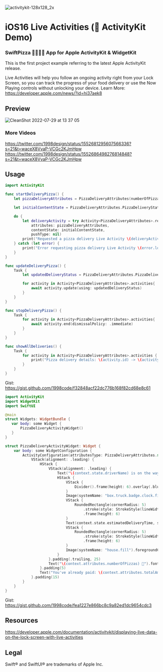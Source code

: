 ![activitykit-128x128_2x](https://user-images.githubusercontent.com/54872601/181689472-8f443ca9-4fa0-418b-b0d3-e0730883889a.png)

# iOS16 Live Activities ( ActivityKit Demo)
### SwiftPizza 🍕👨🏻‍🍳 App for Apple ActivityKit &amp; WidgetKit

This is the first project example referring to the latest Apple ActivityKit release.

Live Activities will help you follow an ongoing activity right from your Lock Screen, so you can track the progress of your food delivery or use the Now Playing controls without unlocking your device.
Learn More: https://developer.apple.com/news/?id=hi37aek8

## Preview
![CleanShot 2022-07-29 at 13 37 05](https://user-images.githubusercontent.com/54872601/181690034-bf5b5c58-16c2-45e7-8ef3-57899b0bf208.gif)

### More Videos
https://twitter.com/1998design/status/1552681295607566336?s=21&t=waceX8VvaP-VCGc2KJmHpw
https://twitter.com/1998design/status/1552686498276814848?s=21&t=waceX8VvaP-VCGc2KJmHpw

## Usage
```swift
import ActivityKit
```

```swift
func startDeliveryPizza() {
    let pizzaDeliveryAttributes = PizzaDeliveryAttributes(numberOfPizzas: 1, totalAmount:"$99")

    let initialContentState = PizzaDeliveryAttributes.PizzaDeliveryStatus(driverName: "TIM 👨🏻‍🍳", estimatedDeliveryTime: Date().addingTimeInterval(15 * 60))

    do {
        let deliveryActivity = try Activity<PizzaDeliveryAttributes>.request(
            attributes: pizzaDeliveryAttributes,
            contentState: initialContentState,
            pushType: nil)
        print("Requested a pizza delivery Live Activity \(deliveryActivity.id)")
    } catch (let error) {
        print("Error requesting pizza delivery Live Activity \(error.localizedDescription)")
    }
}

func updateDeliveryPizza() {
    Task {
        let updatedDeliveryStatus = PizzaDeliveryAttributes.PizzaDeliveryStatus(driverName: "TIM 👨🏻‍🍳", estimatedDeliveryTime: Date().addingTimeInterval(60 * 60))

        for activity in Activity<PizzaDeliveryAttributes>.activities{
            await activity.update(using: updatedDeliveryStatus)
        }
    }
}

func stopDeliveryPizza() {
    Task {
        for activity in Activity<PizzaDeliveryAttributes>.activities{
            await activity.end(dismissalPolicy: .immediate)
        }
    }
}

func showAllDeliveries() {
    Task {
        for activity in Activity<PizzaDeliveryAttributes>.activities {
            print("Pizza delivery details: \(activity.id) -> \(activity.attributes)")
        }
    }
}
```
Gist: https://gist.github.com/1998code/f32848acf22dc776b168f82cd68e8c61

```swift
import ActivityKit
import WidgetKit
import SwiftUI

@main
struct Widgets: WidgetBundle {
   var body: some Widget {
       PizzaDeliveryActivityWidget()
   }
}

struct PizzaDeliveryActivityWidget: Widget {
    var body: some WidgetConfiguration {
        ActivityConfiguration(attributesType: PizzaDeliveryAttributes.self) { context in
            VStack(alignment: .leading) {
                HStack {
                    VStack(alignment: .leading) {
                        Text("\(context.state.driverName) is on the way!").font(.headline)
                        HStack {
                            VStack {
                                Divider().frame(height: 6).overlay(.blue).cornerRadius(5)
                            }
                            Image(systemName: "box.truck.badge.clock.fill").foregroundColor(.blue)
                            VStack {
                                RoundedRectangle(cornerRadius: 5)
                                    .stroke(style: StrokeStyle(lineWidth: 1, dash: [5]))
                                    .frame(height: 6)
                            }
                            Text(context.state.estimatedDeliveryTime, style: .timer)
                            VStack {
                                RoundedRectangle(cornerRadius: 5)
                                    .stroke(style: StrokeStyle(lineWidth: 1, dash: [5]))
                                    .frame(height: 6)
                            }
                            Image(systemName: "house.fill").foregroundColor(.green)
                        }
                    }.padding(.trailing, 25)
                    Text("\(context.attributes.numberOfPizzas) 🍕").font(.title).bold()
                }.padding(5)
                Text("You've already paid: \(context.attributes.totalAmount) + $9.9 Delivery Fee 💸").font(.caption).foregroundColor(.secondary)
            }.padding(15)
        }
    }
}
```
Gist: https://gist.github.com/1998code/fea1227e866bc8c9a82ed1dc9654cdc3

## Resources
https://developer.apple.com/documentation/activitykit/displaying-live-data-on-the-lock-screen-with-live-activities

## Legal
Swift® and SwiftUI® are trademarks of Apple Inc.
